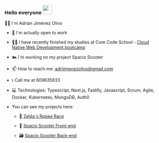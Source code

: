 ### Hello everyone <img src="https://raw.githubusercontent.com/MartinHeinz/MartinHeinz/master/wave.gif" width="30px">
  
  🙋‍♂️ I´m Adrián Jiménez Olivo
  
  - 🤝 I´m actually open to work
 
  - 👨‍🎓 I have recently finished my studies at Core Code School - <a href="https://www.corecode.school/">Cloud Native Web Development bootcamp</a>
  
  - 🏍️ I´m working on my project Spacio Scooter
  
  - 📫 How to reach me: adrijimenezolivo@gmail.com
  
  - 📞 Call me at 609635933
  
  - 💻 Technologies: Typescript, Next.js, Fastify, Javascript, Scrum, Agile, Docker, Kubernetes, MongoDB, Auth0
  
  - You can see my projects here:
 
    - 👾 <a href="https://adrijo1996.github.io/ZeldasRupeeRace/">Zelda´s Rupee Race</a>
    
    - 🛵 <a href="https://spacio-scooter-front.herokuapp.com/">Spacio Scooter Front-end</a>
    
    - 🗃 <a href="https://spacio-scooter-api.herokuapp.com/">Spacio Scooter Back-end</a>

